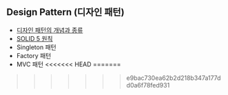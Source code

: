 ## Design Pattern (디자인 패턴)

- [디자인 패턴의 개념과 종류](./contents/design-pattern.md)
- [SOLID 5 원칙](./contents//solid%20principle.md)
- Singleton 패턴
- Factory 패턴
- MVC 패턴
<<<<<<< HEAD
=======

>>>>>>> e9bac730ea62b2d218b347a177dd0a6f78fed931
